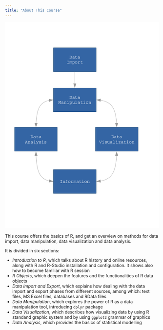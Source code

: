 ```yaml
---
title: "About This Course"
---
```



![](images/flow.png) 


This course offers the basics of R, and get an overview on methods for data import, data manipulation, data visualization and data analysis.

It is divided in six sections:

* _Introduction to R_, which talks about R history and online resources, along with R and R-Studio installation and configuration. It shows also how to become familiar with R session  
* _R Objects_, which deepen the features and the functionalities of R data objects  
* _Data Import and Export_, which explains how dealing with the data import and export phases from different sources, among which: text files, MS Excel files, databases and RData files  
* _Data Manipulation_, which explores the power of R as a data manipulation tool, introducing `dplyr` package  
* _Data Visualization_, which describes how visualizing data by using R standand graphic system and by using `ggplot2` grammar of graphics  
* _Data Analysis_, which provides the basics of statistical modelling    


